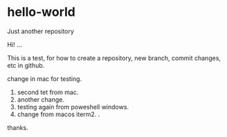 # hello-world
Just another repository

Hi! ...

This is a test, for how to create a repository, new branch, commit changes, etc in github.


change in mac for testing.
1. second tet from mac.
1. another change.
1. testing again from poweshell windows.
1. change from macos iterm2.
.

thanks.
